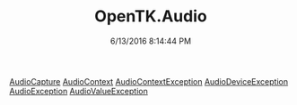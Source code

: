 ﻿---
title: OpenTK.Audio
date: 6/13/2016 8:14:44 PM
---

[AudioCapture](T-OpenTK.Audio.AudioCapture.html)
[AudioContext](T-OpenTK.Audio.AudioContext.html)
[AudioContextException](T-OpenTK.Audio.AudioContextException.html)
[AudioDeviceException](T-OpenTK.Audio.AudioDeviceException.html)
[AudioException](T-OpenTK.Audio.AudioException.html)
[AudioValueException](T-OpenTK.Audio.AudioValueException.html)
